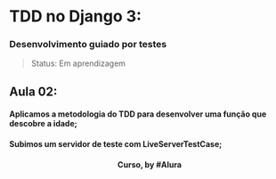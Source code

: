 # TDD no Django 3: 
### Desenvolvimento guiado por testes

> Status: Em aprendizagem

## Aula 02: 

#### Aplicamos a metodologia do TDD para desenvolver uma função que descobre a idade;

#### Subimos um servidor de teste com LiveServerTestCase;


<div align=center>
  <h4>Curso, by #Alura</h4>